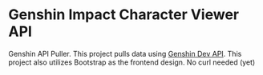 # Genshin Impact Character Viewer API
 Genshin API Puller. This project pulls data using [Genshin Dev API](https://github.com/genshindev/api). This project also utilizes Bootstrap as the frontend design. No curl needed (yet)
